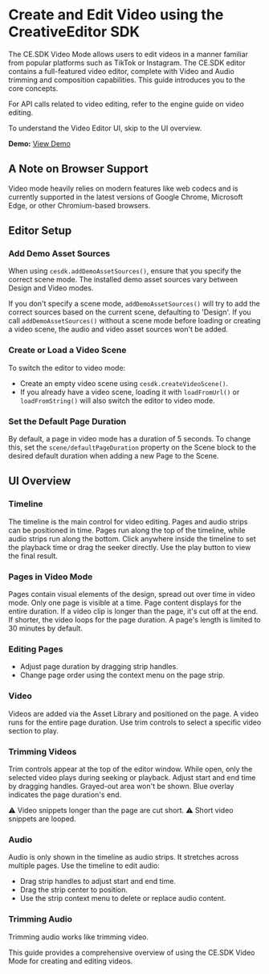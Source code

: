 # Create and Edit Video using the CreativeEditor SDK

The CE.SDK Video Mode allows users to edit videos in a manner familiar from popular platforms such as TikTok or Instagram. The CE.SDK editor contains a full-featured video editor, complete with Video and Audio trimming and composition capabilities. This guide introduces you to the core concepts.

For API calls related to video editing, refer to the engine guide on video editing.

To understand the Video Editor UI, skip to the UI overview.

**Demo:** [View Demo](https://react-wasm-video-editor.netlify.app/)

## A Note on Browser Support

Video mode heavily relies on modern features like web codecs and is currently supported in the latest versions of Google Chrome, Microsoft Edge, or other Chromium-based browsers.

## Editor Setup

### Add Demo Asset Sources

When using `cesdk.addDemoAssetSources()`, ensure that you specify the correct scene mode. The installed demo asset sources vary between Design and Video modes.

If you don't specify a scene mode, `addDemoAssetSources()` will try to add the correct sources based on the current scene, defaulting to 'Design'. If you call `addDemoAssetSources()` without a scene mode before loading or creating a video scene, the audio and video asset sources won't be added.

### Create or Load a Video Scene

To switch the editor to video mode:
- Create an empty video scene using `cesdk.createVideoScene()`.
- If you already have a video scene, loading it with `loadFromUrl()` or `loadFromString()` will also switch the editor to video mode.

### Set the Default Page Duration

By default, a page in video mode has a duration of 5 seconds. To change this, set the `scene/defaultPageDuration` property on the Scene block to the desired default duration when adding a new Page to the Scene.

## UI Overview

### Timeline

The timeline is the main control for video editing. Pages and audio strips can be positioned in time. Pages run along the top of the timeline, while audio strips run along the bottom. Click anywhere inside the timeline to set the playback time or drag the seeker directly. Use the play button to view the final result.

### Pages in Video Mode

Pages contain visual elements of the design, spread out over time in video mode. Only one page is visible at a time. Page content displays for the entire duration. If a video clip is longer than the page, it's cut off at the end. If shorter, the video loops for the page duration. A page's length is limited to 30 minutes by default.

### Editing Pages

- Adjust page duration by dragging strip handles.
- Change page order using the context menu on the page strip.

### Video

Videos are added via the Asset Library and positioned on the page. A video runs for the entire page duration. Use trim controls to select a specific video section to play.

### Trimming Videos

Trim controls appear at the top of the editor window. While open, only the selected video plays during seeking or playback. Adjust start and end time by dragging handles. Grayed-out area won't be shown. Blue overlay indicates the page duration's end.

⚠️ Video snippets longer than the page are cut short.
⚠️ Short video snippets are looped.

### Audio

Audio is only shown in the timeline as audio strips. It stretches across multiple pages. Use the timeline to edit audio:

- Drag strip handles to adjust start and end time.
- Drag the strip center to position.
- Use the strip context menu to delete or replace audio content.

### Trimming Audio

Trimming audio works like trimming video.

This guide provides a comprehensive overview of using the CE.SDK Video Mode for creating and editing videos.
